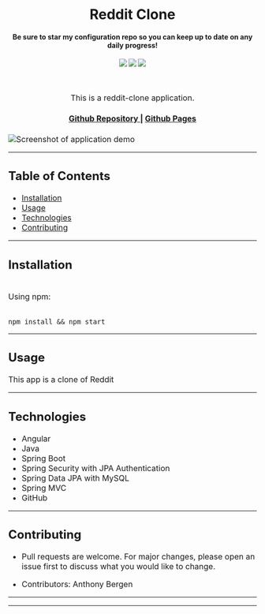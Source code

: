 <h1 align="center">
Reddit Clone
</h1>
<h4 align="center" style="margin-bottom:10px">Be sure to star my configuration repo so you can keep up to date on any daily progress!</h4>
<div align="center">
  <h4>
    </a>
    <a href="https://github.com/adbergen/reddit-clone/stargazers"><img src="https://img.shields.io/github/stars/adbergen/reddit-clone.svg?style=plasticr"/></a>
    <a href="https://github.com/adbergen/reddit-clone/commits/master"><img src="https://img.shields.io/github/last-commit/adbergen/reddit-clone.svg?style=plasticr"/></a>
        <a href="https://github.com/adbergen/reddit-clone/commits/master"><img src="https://img.shields.io/github/commit-activity/y/adbergen/reddit-clone.svg?style=plasticr"/></a>
</h4>
<br>
</div>
<p align="center"><font size="3">
This is a reddit-clone application.</p>
<div align="center"><a name="menu"></a>
  <h4>
    <a href="https://github.com/adbergen/reddit-clone">
      Github Repository
    </a>
<span> | </span>
<a href="https://adbergen.github.io/reddit-clone/">
      Github Pages
    </a>
  </h4>
</div>

![Screenshot of application demo](public/demo.png)

<hr>

## Table of Contents

- [Installation](#installation)
- [Usage](#usage)
- [Technologies](#technologies)
- [Contributing](#contributing)

<hr>

## Installation

<br>
Using npm:

<br>
<br>

    npm install && npm start

<hr>

## Usage

<p> This app is a clone of Reddit

<hr>

## Technologies

<ul>
<li>Angular</li>
<li>Java</li>
<li>Spring Boot</li>
<li>Spring Security with JPA Authentication</li>
<li>Spring Data JPA with MySQL</li>
<li>Spring MVC</li>
<li>GitHub</li>
</ul>

<hr>

## Contributing

- Pull requests are welcome. For major changes, please open an issue first to discuss what you would like to change.

- Contributors: Anthony Bergen

<hr><hr>
